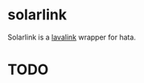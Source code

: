 # solarlink

Solarlink is a [lavalink](https://github.com/freyacodes/Lavalink) wrapper for hata.

# TODO
